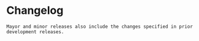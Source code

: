 # Changelog

```{attention}
Mayor and minor releases also include the changes specified in prior development releases.
```

```{towncrier-draft-entries} Unreleased changes
```

```{include} ../../CHANGELOG.md
```
